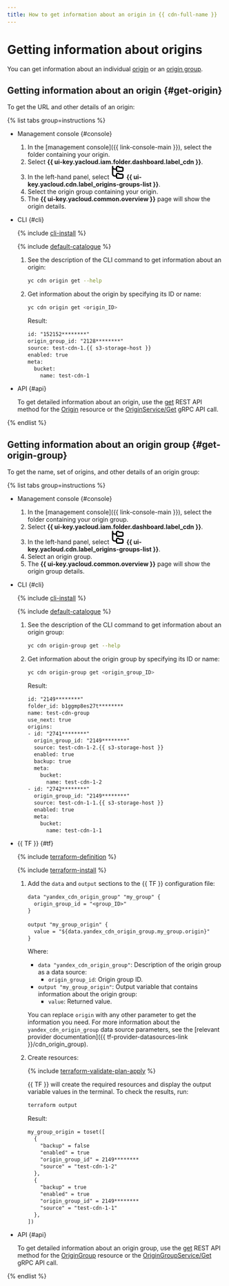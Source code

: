 ```yaml
---
title: How to get information about an origin in {{ cdn-full-name }}
---
```


# Getting information about origins

You can get information about an individual [origin](#get-origin) or an [origin group](#get-origin-group).

## Getting information about an origin {#get-origin}

To get the URL and other details of an origin:

{% list tabs group=instructions %}

- Management console {#console}

  1. In the [management console]({{ link-console-main }}), select the folder containing your origin.
  1. Select **{{ ui-key.yacloud.iam.folder.dashboard.label_cdn }}**.
  1. In the left-hand panel, select ![image](../../../_assets/console-icons/folder-tree.svg) **{{ ui-key.yacloud.cdn.label_origins-groups-list }}**.
  1. Select the origin group containing your origin.
  1. The **{{ ui-key.yacloud.common.overview }}** page will show the origin details.

- CLI {#cli}

  {% include [cli-install](../../../_includes/cli-install.md) %}

  {% include [default-catalogue](../../../_includes/default-catalogue.md) %}

  1. See the description of the CLI command to get information about an origin:

      ```bash
      yc cdn origin get --help
      ```

  1. Get information about the origin by specifying its ID or name:

      ```bash
      yc cdn origin get <origin_ID>
      ```

      Result:

      ```text
      id: "152152********"
      origin_group_id: "2128********"
      source: test-cdn-1.{{ s3-storage-host }}
      enabled: true
      meta:
        bucket:
          name: test-cdn-1
      ```

- API {#api}

  To get detailed information about an origin, use the [get](../../api-ref/Origin/get.md) REST API method for the [Origin](../../api-ref/Origin/index.md) resource or the [OriginService/Get](../../api-ref/grpc/Origin/get.md) gRPC API call.

{% endlist %}

## Getting information about an origin group {#get-origin-group}

To get the name, set of origins, and other details of an origin group:

{% list tabs group=instructions %}

- Management console {#console}

  1. In the [management console]({{ link-console-main }}), select the folder containing your origin group.
  1. Select **{{ ui-key.yacloud.iam.folder.dashboard.label_cdn }}**.
  1. In the left-hand panel, select ![image](../../../_assets/console-icons/folder-tree.svg) **{{ ui-key.yacloud.cdn.label_origins-groups-list }}**.
  1. Select an origin group.
  1. The **{{ ui-key.yacloud.common.overview }}** page will show the origin group details.

- CLI {#cli}

  {% include [cli-install](../../../_includes/cli-install.md) %}

  {% include [default-catalogue](../../../_includes/default-catalogue.md) %}

  1. See the description of the CLI command to get information about an origin group:

      ```bash
      yc cdn origin-group get --help
      ```

  1. Get information about the origin group by specifying its ID or name:

      ```bash
      yc cdn origin-group get <origin_group_ID>
      ```

      Result:

      ```text
      id: "2149********"
      folder_id: b1ggmp8es27t********
      name: test-cdn-group
      use_next: true
      origins:
      - id: "2741********"
        origin_group_id: "2149********"
        source: test-cdn-1-2.{{ s3-storage-host }}
        enabled: true
        backup: true
        meta:
          bucket:
            name: test-cdn-1-2
      - id: "2742********"
        origin_group_id: "2149********"
        source: test-cdn-1-1.{{ s3-storage-host }}
        enabled: true
        meta:
          bucket:
            name: test-cdn-1-1
      ```

- {{ TF }} {#tf}

  {% include [terraform-definition](../../../_tutorials/_tutorials_includes/terraform-definition.md) %}

  {% include [terraform-install](../../../_includes/terraform-install.md) %}

  1. Add the `data` and `output` sections to the {{ TF }} configuration file:

      ```hcl
      data "yandex_cdn_origin_group" "my_group" {
        origin_group_id = "<group_ID>"
      }

      output "my_group_origin" {
        value = "${data.yandex_cdn_origin_group.my_group.origin}"
      }
      ```

      Where:

      * `data "yandex_cdn_origin_group"`: Description of the origin group as a data source:
        * `origin_group_id`: Origin group ID.
      * `output "my_group_origin"`: Output variable that contains information about the origin group:
        * `value`: Returned value.

      You can replace `origin` with any other parameter to get the information you need. For more information about the `yandex_cdn_origin_group` data source parameters, see the [relevant provider documentation]({{ tf-provider-datasources-link }}/cdn_origin_group).

  1. Create resources:

      {% include [terraform-validate-plan-apply](../../../_tutorials/_tutorials_includes/terraform-validate-plan-apply.md) %}

      {{ TF }} will create the required resources and display the output variable values in the terminal. To check the results, run:

      ```bash
      terraform output
      ```

      Result:

      ```text
      my_group_origin = toset([
        {
          "backup" = false
          "enabled" = true
          "origin_group_id" = 2149********
          "source" = "test-cdn-1-2"
        },
        {
          "backup" = true
          "enabled" = true
          "origin_group_id" = 2149********
          "source" = "test-cdn-1-1"
        },
      ])
      ```

- API {#api}

  To get detailed information about an origin group, use the [get](../../api-ref/OriginGroup/get.md) REST API method for the [OriginGroup](../../api-ref/OriginGroup/index.md) resource or the [OriginGroupService/Get](../../api-ref/grpc/OriginGroup/get.md) gRPC API call.

{% endlist %}
